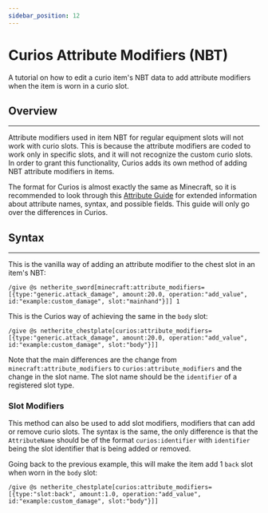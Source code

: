 ```yaml
---
sidebar_position: 12
---
```


# Curios Attribute Modifiers (NBT)

A tutorial on how to edit a curio item's NBT data to add attribute modifiers when the item is worn in a curio slot.

## Overview
---
Attribute modifiers used in item NBT for regular equipment slots will not work with curio slots. This is because the
attribute modifiers are coded to work only in specific slots, and it will not recognize the custom curio slots. In order
to grant this functionality, Curios adds its own method of adding NBT attribute modifiers in items.

The format for Curios is almost exactly the same as Minecraft, so it is recommended to look through this [Attribute Guide](https://minecraft.fandom.com/wiki/Attribute)
for extended information about attribute names, syntax, and possible fields. This guide will only go over the
differences in Curios.

## Syntax
---
This is the vanilla way of adding an attribute modifier to the chest slot in an item's NBT:
```
/give @s netherite_sword[minecraft:attribute_modifiers=[{type:"generic.attack_damage", amount:20.0, operation:"add_value", id:"example:custom_damage", slot:"mainhand"}]] 1
```

This is the Curios way of achieving the same in the `body` slot:
```
/give @s netherite_chestplate[curios:attribute_modifiers=[{type:"generic.attack_damage", amount:20.0, operation:"add_value", id:"example:custom_damage", slot:"body"}]]
```

Note that the main differences are the change from `minecraft:attribute_modifiers` to `curios:attribute_modifiers` and
the change in the slot name. The slot name should be the `identifier` of a registered slot type.

### Slot Modifiers

This method can also be used to add slot modifiers, modifiers that can add or remove curio slots. The syntax is the
same, the only difference is that the `AttributeName` should be of the format `curios:identifier` with `identifier`
being the slot identifier that is being added or removed.

Going back to the previous example, this will make the item add 1 `back` slot when worn in the `body` slot:

```
/give @s netherite_chestplate[curios:attribute_modifiers=[{type:"slot:back", amount:1.0, operation:"add_value", id:"example:custom_damage", slot:"body"}]]
```
